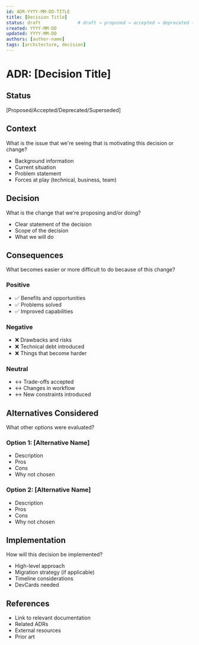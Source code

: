 ```yaml
---
id: ADR-YYYY-MM-DD-TITLE
title: [Decision Title]
status: draft              # draft → proposed → accepted → deprecated → superseded
created: YYYY-MM-DD
updated: YYYY-MM-DD
authors: [author-name]
tags: [architecture, decision]
---
```


# ADR: [Decision Title]

## Status
[Proposed/Accepted/Deprecated/Superseded]

## Context
What is the issue that we're seeing that is motivating this decision or change?
- Background information
- Current situation
- Problem statement
- Forces at play (technical, business, team)

## Decision
What is the change that we're proposing and/or doing?
- Clear statement of the decision
- Scope of the decision
- What we will do

## Consequences
What becomes easier or more difficult to do because of this change?

### Positive
- ✅ Benefits and opportunities
- ✅ Problems solved
- ✅ Improved capabilities

### Negative
- ❌ Drawbacks and risks
- ❌ Technical debt introduced
- ❌ Things that become harder

### Neutral
- ↔️ Trade-offs accepted
- ↔️ Changes in workflow
- ↔️ New constraints introduced

## Alternatives Considered
What other options were evaluated?

### Option 1: [Alternative Name]
- Description
- Pros
- Cons
- Why not chosen

### Option 2: [Alternative Name]
- Description
- Pros
- Cons
- Why not chosen

## Implementation
How will this decision be implemented?
- High-level approach
- Migration strategy (if applicable)
- Timeline considerations
- DevCards needed

## References
- Link to relevant documentation
- Related ADRs
- External resources
- Prior art